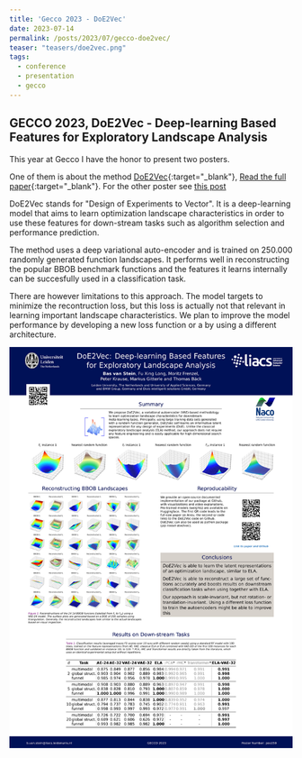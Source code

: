 ```yaml
---
title: 'Gecco 2023 - DoE2Vec'
date: 2023-07-14
permalink: /posts/2023/07/gecco-doe2vec/
teaser: "teasers/doe2vec.png"
tags:
  - conference
  - presentation
  - gecco
---
```



## GECCO 2023, DoE2Vec - Deep-learning Based Features for Exploratory Landscape Analysis

This year at Gecco I have the honor to present two posters.

One of them is about the method [DoE2Vec](https://github.com/Basvanstein/doe2vec){:target="_blank"}, [Read the full paper](https://arxiv.org/abs/2304.01219){:target="_blank"}. For the other poster see [this post](https://nikivanstein.nl/posts/2023/07/gecco-deep-bias/)

DoE2Vec stands for "Design of Experiments to Vector". It is a deep-learning model that aims to learn optimization landscape characteristics in order to use these features for down-stream tasks such as algorithm selection and performance prediction.

The method uses a deep variational auto-encoder and is trained on 250.000 randomly generated function landscapes. It performs well in reconstructing the popular BBOB benchmark functions and the features it learns internally can be succesfully used in a classification task.

There are however limitations to this approach. The model targets to minimize the recontruction loss, but this loss is actually not that relevant in learning important landscape characteristics. We plan to improve the model performance by developing a new loss function or a by using a different architecture.

![](../files/GECCO_Doe2Vec_Poster_submitted.jpg)